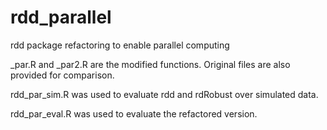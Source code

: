 # rdd_parallel
rdd package refactoring to enable parallel computing

_par.R and _par2.R are the modified functions. Original files are also provided for comparison.

rdd_par_sim.R was used to evaluate rdd and rdRobust over simulated data.

rdd_par_eval.R was used to evaluate the refactored version.
